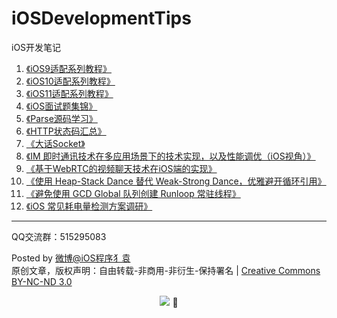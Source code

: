 # iOSDevelopmentTips
 iOS开发笔记

 1.  [《iOS9适配系列教程》](https://github.com/ChenYilong/iOS9AdaptationTips) 
 2.  [《iOS10适配系列教程》]( https://github.com/ChenYilong/iOS10AdaptationTips ) 
 3. [《iOS11适配系列教程》](https://github.com/ChenYilong/iOS11AdaptationTips)
 4.  [《iOS面试题集锦》](https://github.com/ChenYilong/iOSInterviewQuestions) 
 5.  [《Parse源码学习》]( https://github.com/ChenYilong/ParseSourceCodeStudy ) 
 6.  [《HTTP状态码汇总》](https://github.com/ChenYilong/iOSBlog/issues/3) 
 7.  [《大话Socket》](https://github.com/ChenYilong/iOSBlog/issues/5) 
 8.  [《IM 即时通讯技术在多应用场景下的技术实现，以及性能调优（iOS视角）》]( https://github.com/ChenYilong/iOSBlog/issues/6) 
 9.  [《基于WebRTC的视频聊天技术在iOS端的实现》](https://github.com/ChenYilong/WebRTC)
 10.  [《使用 Heap-Stack Dance 替代 Weak-Strong Dance，优雅避开循环引用》](https://github.com/ChenYilong/iOSBlog/issues/4) 
 11. [《避免使用 GCD Global 队列创建 Runloop 常驻线程》](https://github.com/ChenYilong/iOSBlog/issues/9)
 12.  [《iOS 常见耗电量检测方案调研》]( https://github.com/ChenYilong/iOSBlog/issues/10 ) 
  
----------

QQ交流群：515295083

Posted by [微博@iOS程序犭袁](http://weibo.com/luohanchenyilong/)  
原创文章，版权声明：自由转载-非商用-非衍生-保持署名 | [Creative Commons BY-NC-ND 3.0](http://creativecommons.org/licenses/by-nc-nd/3.0/deed.zh)
<p align="center"><a href="http://weibo.com/u/1692391497?s=6uyXnP" target="_blank"><img border="0" src="http://service.t.sina.com.cn/widget/qmd/1692391497/b46c844b/1.png"/></a></a> 


